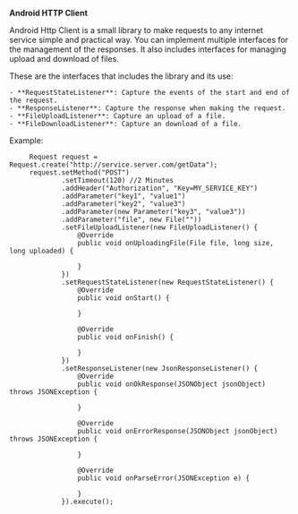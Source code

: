 **Android HTTP Client**

Android Http Client is a small library to make requests to any internet service simple and practical way.
You can implement multiple interfaces for the management of the responses. It also includes interfaces
for managing upload and download of files.

These are the interfaces that includes the library and its use:

    - **RequestStateListener**: Capture the events of the start and end of the request.
    - **ResponseListener**: Capture the response when making the request.
    - **FileUploadListener**: Capture an upload of a file.
    - **FileDownloadListener**: Capture an download of a file.

Example:

         Request request = Request.create("http://service.server.com/getData");
         request.setMethod("POST")
                 .setTimeout(120) //2 Minutes
                 .addHeader("Authorization", "Key=MY_SERVICE_KEY")
                 .addParameter("key1", "value1")
                 .addParameter("key2", "value3")
                 .addParameter(new Parameter("key3", "value3"))
                 .addParameter("file", new File(""))
                 .setFileUploadListener(new FileUploadListener() {
                     @Override
                     public void onUploadingFile(File file, long size, long uploaded) {

                     }
                 })
                 .setRequestStateListener(new RequestStateListener() {
                     @Override
                     public void onStart() {

                     }

                     @Override
                     public void onFinish() {

                     }
                 })
                 .setResponseListener(new JsonResponseListener() {
                     @Override
                     public void onOkResponse(JSONObject jsonObject) throws JSONException {

                     }

                     @Override
                     public void onErrorResponse(JSONObject jsonObject) throws JSONException {

                     }

                     @Override
                     public void onParseError(JSONException e) {

                     }
                 }).execute();

